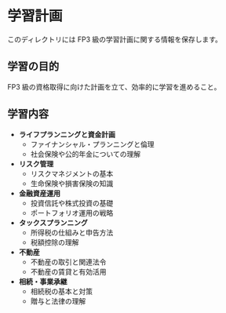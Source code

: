 # 学習計画

このディレクトリには FP3 級の学習計画に関する情報を保存します。

## 学習の目的

FP3 級の資格取得に向けた計画を立て、効率的に学習を進めること。

## 学習内容

- **ライフプランニングと資金計画**
  - ファイナンシャル・プランニングと倫理
  - 社会保険や公的年金についての理解
- **リスク管理**
  - リスクマネジメントの基本
  - 生命保険や損害保険の知識
- **金融資産運用**
  - 投資信託や株式投資の基礎
  - ポートフォリオ運用の戦略
- **タックスプランニング**
  - 所得税の仕組みと申告方法
  - 税額控除の理解
- **不動産**
  - 不動産の取引と関連法令
  - 不動産の賃貸と有効活用
- **相続・事業承継**
  - 相続税の基本と対策
  - 贈与と法律の理解
